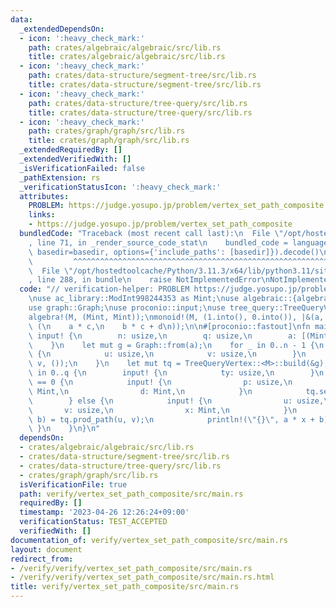 ```yaml
---
data:
  _extendedDependsOn:
  - icon: ':heavy_check_mark:'
    path: crates/algebraic/algebraic/src/lib.rs
    title: crates/algebraic/algebraic/src/lib.rs
  - icon: ':heavy_check_mark:'
    path: crates/data-structure/segment-tree/src/lib.rs
    title: crates/data-structure/segment-tree/src/lib.rs
  - icon: ':heavy_check_mark:'
    path: crates/data-structure/tree-query/src/lib.rs
    title: crates/data-structure/tree-query/src/lib.rs
  - icon: ':heavy_check_mark:'
    path: crates/graph/graph/src/lib.rs
    title: crates/graph/graph/src/lib.rs
  _extendedRequiredBy: []
  _extendedVerifiedWith: []
  _isVerificationFailed: false
  _pathExtension: rs
  _verificationStatusIcon: ':heavy_check_mark:'
  attributes:
    PROBLEM: https://judge.yosupo.jp/problem/vertex_set_path_composite
    links:
    - https://judge.yosupo.jp/problem/vertex_set_path_composite
  bundledCode: "Traceback (most recent call last):\n  File \"/opt/hostedtoolcache/Python/3.11.3/x64/lib/python3.11/site-packages/onlinejudge_verify/documentation/build.py\"\
    , line 71, in _render_source_code_stat\n    bundled_code = language.bundle(stat.path,\
    \ basedir=basedir, options={'include_paths': [basedir]}).decode()\n          \
    \         ^^^^^^^^^^^^^^^^^^^^^^^^^^^^^^^^^^^^^^^^^^^^^^^^^^^^^^^^^^^^^^^^^^^^^^^^^^^^^^^^^\n\
    \  File \"/opt/hostedtoolcache/Python/3.11.3/x64/lib/python3.11/site-packages/onlinejudge_verify/languages/rust.py\"\
    , line 288, in bundle\n    raise NotImplementedError\nNotImplementedError\n"
  code: "// verification-helper: PROBLEM https://judge.yosupo.jp/problem/vertex_set_path_composite\n\
    \nuse ac_library::ModInt998244353 as Mint;\nuse algebraic::{algebra, monoid};\n\
    use graph::Graph;\nuse proconio::input;\nuse tree_query::TreeQueryVertex;\n\n\
    algebra!(M, (Mint, Mint));\nmonoid!(M, (1.into(), 0.into()), |&(a, b), &(c, d)|\
    \ (\n    a * c,\n    b * c + d\n));\n\n#[proconio::fastout]\nfn main() {\n   \
    \ input! {\n        n: usize,\n        q: usize,\n        a: [(Mint, Mint); n],\n\
    \    }\n    let mut g = Graph::from(a);\n    for _ in 0..n - 1 {\n        input!\
    \ {\n            u: usize,\n            v: usize,\n        }\n        g.add_undirected_edge(u,\
    \ v, ());\n    }\n    let mut tq = TreeQueryVertex::<M>::build(&g);\n    for _\
    \ in 0..q {\n        input! {\n            ty: usize,\n        }\n        if ty\
    \ == 0 {\n            input! {\n                p: usize,\n                c:\
    \ Mint,\n                d: Mint,\n            }\n            tq.set(p, (c, d));\n\
    \        } else {\n            input! {\n                u: usize,\n         \
    \       v: usize,\n                x: Mint,\n            }\n            let (a,\
    \ b) = tq.prod_path(u, v);\n            println!(\"{}\", a * x + b);\n       \
    \ }\n    }\n}\n"
  dependsOn:
  - crates/algebraic/algebraic/src/lib.rs
  - crates/data-structure/segment-tree/src/lib.rs
  - crates/data-structure/tree-query/src/lib.rs
  - crates/graph/graph/src/lib.rs
  isVerificationFile: true
  path: verify/vertex_set_path_composite/src/main.rs
  requiredBy: []
  timestamp: '2023-04-26 12:26:24+09:00'
  verificationStatus: TEST_ACCEPTED
  verifiedWith: []
documentation_of: verify/vertex_set_path_composite/src/main.rs
layout: document
redirect_from:
- /verify/verify/vertex_set_path_composite/src/main.rs
- /verify/verify/vertex_set_path_composite/src/main.rs.html
title: verify/vertex_set_path_composite/src/main.rs
---
```

